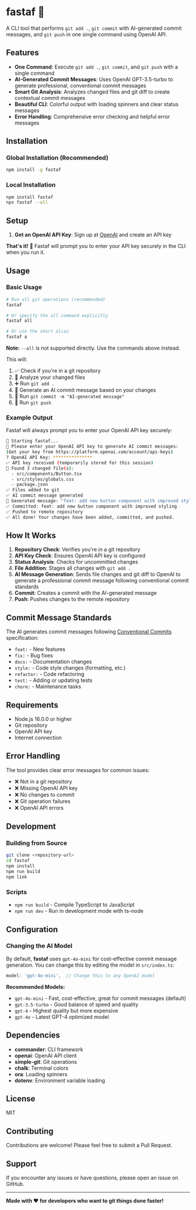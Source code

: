# fastaf 🚀

A CLI tool that performs `git add .`, `git commit` with AI-generated commit messages, and `git push` in one single command using OpenAI API.

## Features

- **One Command**: Execute `git add .`, `git commit`, and `git push` with a single command
- **AI-Generated Commit Messages**: Uses OpenAI GPT-3.5-turbo to generate professional, conventional commit messages
- **Smart Git Analysis**: Analyzes changed files and git diff to create contextual commit messages
- **Beautiful CLI**: Colorful output with loading spinners and clear status messages
- **Error Handling**: Comprehensive error checking and helpful error messages

## Installation

### Global Installation (Recommended)

```bash
npm install -g fastaf
```

### Local Installation

```bash
npm install fastaf
npx fastaf --all
```

## Setup

1. **Get an OpenAI API Key**: Sign up at [OpenAI](https://platform.openai.com/) and create an API key

**That's it!** 🎉 Fastaf will prompt you to enter your API key securely in the CLI when you run it.

## Usage

### Basic Usage

```bash
# Run all git operations (recommended)
fastaf

# Or specify the all command explicitly
fastaf all

# Or use the short alias
fastaf a
```

**Note:** `--all` is not supported directly. Use the commands above instead.

This will:
1. ✅ Check if you're in a git repository
2. 📝 Analyze your changed files
3. ➕ Run `git add .`
4. 🤖 Generate an AI commit message based on your changes
5. 💾 Run `git commit -m "AI-generated message"`
6. 🚀 Run `git push`

### Example Output

Fastaf will always prompt you to enter your OpenAI API key securely:

```bash
🚀 Starting fastaf...
🤖 Please enter your OpenAI API key to generate AI commit messages:
(Get your key from https://platform.openai.com/account/api-keys)
? OpenAI API Key: ***************
✅ API key received (temporarily stored for this session)
📝 Found 3 changed file(s):
  - src/components/Button.tsx
  - src/styles/globals.css
  - package.json
✅ Files added to git
✅ AI commit message generated
💬 Generated message: "feat: add new button component with improved styling"
✅ Committed: feat: add new button component with improved styling
✅ Pushed to remote repository
✅ All done! Your changes have been added, committed, and pushed.
```

## How It Works

1. **Repository Check**: Verifies you're in a git repository
2. **API Key Check**: Ensures OpenAI API key is configured
3. **Status Analysis**: Checks for uncommitted changes
4. **File Addition**: Stages all changes with `git add .`
5. **AI Message Generation**: Sends file changes and git diff to OpenAI to generate a professional commit message following conventional commit standards
6. **Commit**: Creates a commit with the AI-generated message
7. **Push**: Pushes changes to the remote repository

## Commit Message Standards

The AI generates commit messages following [Conventional Commits](https://www.conventionalcommits.org/) specification:

- `feat:` - New features
- `fix:` - Bug fixes
- `docs:` - Documentation changes
- `style:` - Code style changes (formatting, etc.)
- `refactor:` - Code refactoring
- `test:` - Adding or updating tests
- `chore:` - Maintenance tasks

## Requirements

- Node.js 16.0.0 or higher
- Git repository
- OpenAI API key
- Internet connection

## Error Handling

The tool provides clear error messages for common issues:

- ❌ Not in a git repository
- ❌ Missing OpenAI API key
- ❌ No changes to commit
- ❌ Git operation failures
- ❌ OpenAI API errors

## Development

### Building from Source

```bash
git clone <repository-url>
cd fastaf
npm install
npm run build
npm link
```

### Scripts

- `npm run build` - Compile TypeScript to JavaScript
- `npm run dev` - Run in development mode with ts-node

## Configuration

### Changing the AI Model

By default, **fastaf** uses `gpt-4o-mini` for cost-effective commit message generation. You can change this by editing the model in `src/index.ts`:

```typescript
model: 'gpt-4o-mini',  // Change this to any OpenAI model
```

**Recommended Models:**
- `gpt-4o-mini` - Fast, cost-effective, great for commit messages (default)
- `gpt-3.5-turbo` - Good balance of speed and quality
- `gpt-4` - Highest quality but more expensive
- `gpt-4o` - Latest GPT-4 optimized model

## Dependencies

- **commander**: CLI framework
- **openai**: OpenAI API client
- **simple-git**: Git operations
- **chalk**: Terminal colors
- **ora**: Loading spinners
- **dotenv**: Environment variable loading

## License

MIT

## Contributing

Contributions are welcome! Please feel free to submit a Pull Request.

## Support

If you encounter any issues or have questions, please open an issue on GitHub.

---

**Made with ❤️ for developers who want to git things done faster!**

